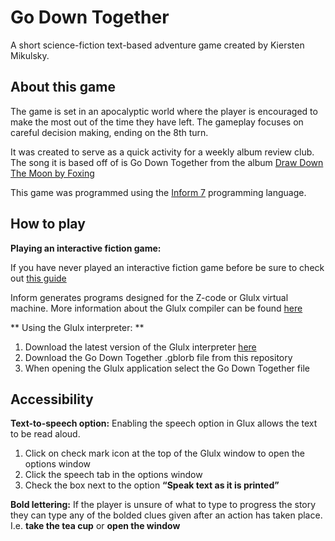 # Go Down Together 
A short science-fiction text-based adventure game created by Kiersten Mikulsky. 

## About this game ##
 
The game is set in an apocalyptic world where the player is encouraged to make the most out of the time they have left. The gameplay focuses on careful decision making, ending on the 8th turn. 

It was created to serve as a quick activity for a weekly album review club. The song it is based off of is Go Down Together from the album [Draw Down The Moon by Foxing](https://en.wikipedia.org/wiki/Draw_Down_the_Moon_(Foxing_album))

This game was programmed using the [Inform 7](http://inform7.com/) programming language. 
 
## How to play ##

**Playing an interactive fiction game:**

If you have never played an interactive fiction game before be sure to check out [this guide](http://www.microheaven.com/IFGuide/step3.html)

Inform generates programs designed for the Z-code or Glulx virtual machine.
More information about the Glulx compiler can be found [here](http://www.davidkinder.co.uk/glulxe.html)

** Using the Glulx interpreter: ** 
1. Download the latest version of the Glulx interpreter [here](https://www.ifarchive.org/indexes/if-archiveXprogrammingXglulxXinterpretersXglulxe.html)
2. Download the Go Down Together .gblorb file from this repository
3. When opening the Glulx application select the Go Down Together file 

## Accessibility ##

**Text-to-speech option:**
Enabling the speech option in Glux allows the text to be read aloud. 
1. Click on check mark icon at the top of the Glulx window to open the options window
2. Click the speech tab in the options window 
3. Check the box next to the option **“Speak text as it is printed”**

**Bold lettering:**
If the player is unsure of what to type to progress the story they can type any of the bolded clues given after an action has taken place. I.e. **take the tea cup** or **open the window**

